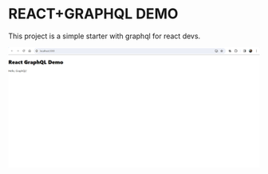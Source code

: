# REACT+GRAPHQL DEMO

This project is a simple starter with graphql for react devs. 

![preview](image.png)